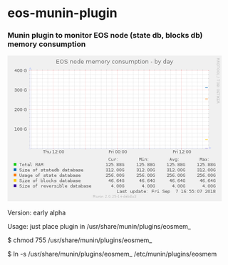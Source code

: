 # eos-munin-plugin

### Munin plugin to monitor EOS node (state db, blocks db) memory consumption

<img src="eosmem-day.png" alt="My cool logo"/>

Version: early alpha

Usage: just place plugin in /usr/share/munin/plugins/eosmem_

$ chmod 755 /usr/share/munin/plugins/eosmem_

$ ln -s /usr/share/munin/plugins/eosmem_ /etc/munin/plugins/eosmem

